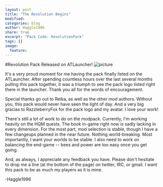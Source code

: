 ```yaml
---
layout: post
title: "The Revolution Begins"
modified:
categories: blog
author: Haggle1996
share: true
excerpt: "Pack Code: RevolutionPack"
tags: []
image:
  feature:
---
```


#Revolution Pack Released on ATLauncher!
![picture](http://haggle1996.github.io/RevolutionPack/images/blog1.png "Logo Title Text 1")  


It's a very proud moment for me having the pack finally listed on the ATLauncher. After spending countless hours over the last several months pulling this pack together, it was a triumph to see the pack logo listed right there in the launcher. Thank you all for the words of encouragement.

Special thanks go out to Reika, as well as the other mod authors. Without you, this pack would never have seen the light of day. And a very big gracias to RazzleberryFox for the pack logo and my avatar. I love your work!

There's still a lot of work to do on the modpack. Currently, I'm working heavily on the HQM quests. The book in-game right now is sadly lacking in every dimension. For the most part, mod selection is stable, though I have a few changeups planned in the near future. Nothing world-breaking. Most importantly, I want your worlds to be stable. I also need to work on balancing the end-game -- bees and power are too easy once you get going.

And, as always, I appreciate any feedback you have. Please don't hesitate to drop me a line (at the bottom of the page) on twitter, IRC, or gmail. I want this pack to be as much my players as it is mine.

-Haggle1996
